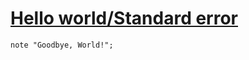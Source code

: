 [1]: http://rosettacode.org/wiki/Hello_world/Standard_error

# [Hello world/Standard error][1]

```perl6
note "Goodbye, World!";
```